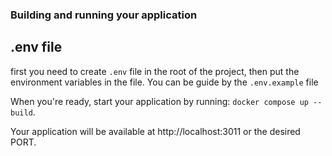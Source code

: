 ### Building and running your application

## .env file
first you need to create `.env` file in the root of the project, then put the environment variables in the file. You can be guide by the `.env.example` file

When you're ready, start your application by running:
`docker compose up --build`.

Your application will be available at http://localhost:3011 or the desired PORT.
